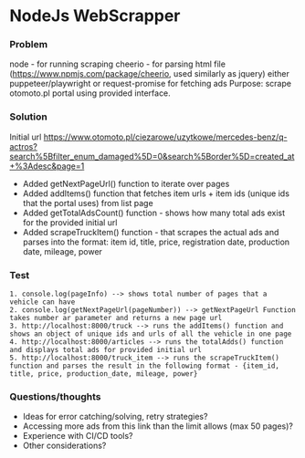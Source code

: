 # NodeJs WebScrapper

### Problem

node - for running scraping cheerio - for parsing html file (<https://www.npmjs.com/package/cheerio>, used similarly as jquery) either puppeteer/playwright or request-promise for fetching ads Purpose: scrape otomoto.pl portal using provided interface.

### Solution

Initial url <https://www.otomoto.pl/ciezarowe/uzytkowe/mercedes-benz/q-actros?search%5Bfilter_enum_damaged%5D=0&search%5Border%5D=created_at+%3Adesc&page=1>

- Added getNextPageUrl() function to iterate over pages
- Added addItems() function that fetches item urls + item ids (unique ids that the portal uses) from list page
- Added getTotalAdsCount() function - shows how many total ads exist for the provided initial url
- Added scrapeTruckItem() function - that scrapes the actual ads and parses into the format: item id, title, price, registration date, production date, mileage, power

### Test

```
1. console.log(pageInfo) --> shows total number of pages that a vehicle can have
2. console.log(getNextPageUrl(pageNumber)) --> getNextPageUrl Function takes number ar parameter and returns a new page url
3. http://localhost:8000/truck --> runs the addItems() function and shows an object of unique ids and urls of all the vehicle in one page
4. http://localhost:8000/articles --> runs the totalAdds() function and displays total ads for provided initial url
5. http://localhost:8000/truck_item --> runs the scrapeTruckItem() function and parses the result in the following format - {item_id, title, price, production_date, mileage, power}
```

### Questions/thoughts

- Ideas for error catching/solving, retry strategies?
- Accessing more ads from this link than the limit allows (max 50 pages)?
- Experience with CI/CD tools?
- Other considerations?
